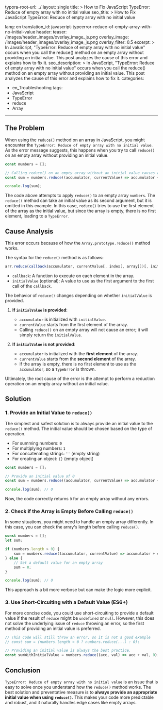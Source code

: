 typora-root-url: ../
layout: single
title: >
    How to Fix JavaScript TypeError: Reduce of empty array with no initial value
seo_title: >
    How to Fix JavaScript TypeError: Reduce of empty array with no initial value

lang: en
translation_id: javascript-typeerror-reduce-of-empty-array-with-no-initial-value
header:
   teaser: /images/header_images/overlay_image_js.png
   overlay_image: /images/header_images/overlay_image_js.png
   overlay_filter: 0.5
excerpt: >
    In JavaScript, "TypeError: Reduce of empty array with no initial value" occurs when you call the reduce() method on an empty array without providing an initial value. This post analyzes the cause of this error and explains how to fix it.
seo_description: >
    In JavaScript, "TypeError: Reduce of empty array with no initial value" occurs when you call the reduce() method on an empty array without providing an initial value. This post analyzes the cause of this error and explains how to fix it.
categories:
  - en_Troubleshooting
tags:
  - JavaScript
  - TypeError
  - reduce
  - Array
---

## The Problem

When using the `reduce()` method on an array in JavaScript, you might encounter the `TypeError: Reduce of empty array with no initial value`.
As the error message suggests, this happens when you try to call `reduce()` on an empty array without providing an initial value.

```javascript
const numbers = [];

// Calling reduce() on an empty array without an initial value causes a TypeError
const sum = numbers.reduce((accumulator, currentValue) => accumulator + currentValue);

console.log(sum);
```

The code above attempts to apply `reduce()` to an empty array `numbers`.
The `reduce()` method can take an initial value as its second argument, but it is omitted in this example.
In this case, `reduce()` tries to use the first element of the array as the initial value, but since the array is empty, there is no first element, leading to a `TypeError`.

## Cause Analysis

This error occurs because of how the `Array.prototype.reduce()` method works.

The syntax for the `reduce()` method is as follows:

```javascript
arr.reduce(callback(accumulator, currentValue[, index[, array]])[, initialValue])
```

-   `callback`: A function to execute on each element in the array.
-   `initialValue` (optional): A value to use as the first argument to the first call of the `callback`.

The behavior of `reduce()` changes depending on whether `initialValue` is provided.

1.  **If `initialValue` is provided**:
    -   `accumulator` is initialized with `initialValue`.
    -   `currentValue` starts from the first element of the array.
    -   Calling `reduce()` on an empty array will not cause an error; it will simply return the `initialValue`.

2.  **If `initialValue` is not provided**:
    -   `accumulator` is initialized with the **first element** of the array.
    -   `currentValue` starts from the **second element** of the array.
    -   If the array is empty, there is no first element to use as the `accumulator`, so a `TypeError` is thrown.

Ultimately, the root cause of the error is the attempt to perform a reduction operation on an empty array without an initial value.

## Solution

### 1. Provide an Initial Value to `reduce()`

The simplest and safest solution is to always provide an initial value to the `reduce()` method.
The initial value should be chosen based on the type of operation.

-   For summing numbers: `0`
-   For multiplying numbers: `1`
-   For concatenating strings: `''` (empty string)
-   For creating an object: `{}` (empty object)

```javascript
const numbers = [];

// Provide an initial value of 0
const sum = numbers.reduce((accumulator, currentValue) => accumulator + currentValue, 0);

console.log(sum); // 0
```

Now, the code correctly returns `0` for an empty array without any errors.

### 2. Check if the Array is Empty Before Calling `reduce()`

In some situations, you might need to handle an empty array differently.
In this case, you can check the array's length before calling `reduce()`.

```javascript
const numbers = [];
let sum;

if (numbers.length > 0) {
    sum = numbers.reduce((accumulator, currentValue) => accumulator + currentValue);
} else {
    // Set a default value for an empty array
    sum = 0;
}

console.log(sum); // 0
```

This approach is a bit more verbose but can make the logic more explicit.

### 3. Use Short-Circuiting with a Default Value (ES6+)

For more concise code, you could use short-circuiting to provide a default value if the result of `reduce` might be `undefined` or `null`.
However, this does not solve the underlying issue of `reduce` throwing an error, so the first method of providing an initial value is preferred.

```javascript
// This code will still throw an error, so it is not a good example
// const sum = (numbers.length > 0 ? numbers.reduce(...) : 0);

// Providing an initial value is always the best practice.
const sumWithInitialValue = numbers.reduce((acc, val) => acc + val, 0);
```

## Conclusion

`TypeError: Reduce of empty array with no initial value` is an issue that is easy to solve once you understand how the `reduce()` method works.
The best solution and preventative measure is to **always provide an appropriate initial value when using `reduce()`**.
This makes your code more predictable and robust, and it naturally handles edge cases like empty arrays.
